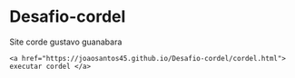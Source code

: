 # Desafio-cordel
 Site corde gustavo guanabara 

    <a href="https://joaosantos45.github.io/Desafio-cordel/cordel.html"> executar cordel </a>


